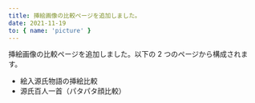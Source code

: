 ```yaml
---
title: 挿絵画像の比較ページを追加しました。
date: 2021-11-19
to: { name: 'picture' }
---
```


<div class="mb-4">
<nuxt-link to="../picture">挿絵画像の比較ページ</nuxt-link>を追加しました。以下の 2 つのページから構成されます。
</div>

- <nuxt-link to="../picture/eiri">絵入源氏物語の挿絵比較</nuxt-link>
- <nuxt-link to="../picture/face">源氏百人一首（パタパタ顔比較）
  </nuxt-link>
